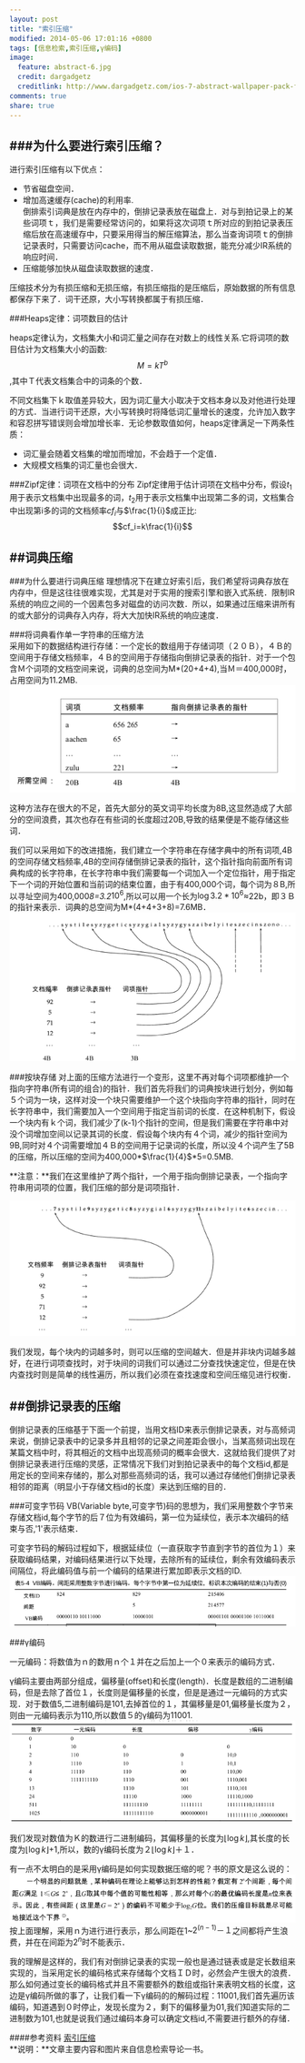 ```yaml
---
layout: post
title: "索引压缩"
modified: 2014-05-06 17:01:16 +0800
tags: [信息检索,索引压缩,γ编码]
image:
  feature: abstract-6.jpg
  credit: dargadgetz
  creditlink: http://www.dargadgetz.com/ios-7-abstract-wallpaper-pack-for-iphone-5-and-ipod-touch-retina/
comments: true
share: true
---
```

###为什么要进行索引压缩？
------
进行索引压缩有以下优点：  
 
 * 节省磁盘空间．  
 * 增加高速缓存(cache)的利用率.  
   倒排索引词典是放在内存中的，倒排记录表放在磁盘上．对与到拍记录上的某些词项ｔ，我们是需要经常访问的，如果将这次词项ｔ所对应的到拍记录表压缩后放在高速缓存中，只要采用得当的解压缩算法，那么当查询词项ｔ的倒排记录表时，只需要访问cache，而不用从磁盘读取数据，能充分减少IR系统的响应时间． 
 * 压缩能够加快从磁盘读取数据的速度．
 
压缩技术分为有损压缩和无损压缩，有损压缩指的是压缩后，原始数据的所有信息都保存下来了．词干还原，大小写转换都属于有损压缩．   
   
###Heaps定律：词项数目的估计  

heaps定律认为，文档集大小和词汇量之间存在对数上的线性关系.它将词项的数目估计为文档集大小的函数:$$M=kT^b$$,其中Ｔ代表文档集合中的词条的个数． 

不同文档集下ｋ取值差异较大，因为词汇量大小取决于文档本身以及对他进行处理的方式．当进行词干还原，大小写转换时将降低词汇量增长的速度，允许加入数字和容忍拼写错误则会增加增长率．无论参数取值如何，heaps定律满足一下两条性质：    

* 词汇量会随着文档集的增加而增加，不会趋于一个定值．     
* 大规模文档集的词汇量也会很大．       

###Zipf定律：词项在文档中的分布
Zipf定律用于估计词项在文档中分布，假设$t_1$用于表示文档集中出现最多的词，$t_2$用于表示文档集中出现第二多的词，文档集合中出现第i多的词的文档频率$cf_i$与$\frac{1}{i}$成正比:     
    $$cf_i=k\frac{1}{i}$$
    
##词典压缩
------

###为什么要进行词典压缩
理想情况下在建立好索引后，我们希望将词典存放在内存中，但是这往往很难实现，尤其是对于实用的搜索引擎和嵌入式系统．限制IR系统的响应之间的一个因素包多对磁盘的访问次数．所以，如果通过压缩来讲所有的或大部分的词典存入内存，将大大加快IR系统的响应速度．    

###将词典看作单一字符串的压缩方法  
采用如下的数据结构进行存储：一个定长的数组用于存储词项（２０Ｂ），４Ｂ的空间用于存储文档频率，４Ｂ的空间用于存储指向倒排记录表的指针．对于一个包含Ｍ个词项的文档空间来说，词典的总空间为M*(20+4+4),当Ｍ＝400,000时，占用空间为11.2MB.
![image](../images/1/dic_compress_1.png)

这种方法存在很大的不足，首先大部分的英文词平均长度为8B,这显然造成了大部分的空间浪费，其次也存在有些词的长度超过20B,导致的结果便是不能存储这些词．

我们可以采用如下的改进措施，我们建立一个字符串在存储字典中的所有词项,4B的空间存储文档频率,4B的空间存储倒排记录表的指针，这个指针指向前面所有词典构成的长字符串，在长字符串中我们需要每一个词加入一个定位指针，用于指定下一个词的开始位置和当前词的结束位置，由于有400,000个词，每个词为８B,所以寻址空间为400,000*8=3.2*$10^6$,所以可以用一个长为$\log{3.2*10^6}$$\approx$22b，即３Ｂ的指针来表示．词典的总空间为M*(4+4+3+8)=7.6MB．    
![image](../images/1/1.png)

###按块存储 
对上面的压缩方法进行一个变形，这里不再对每个词项都维护一个指向字符串(所有词的组合)的指针．我们首先将我们的词典按块进行划分，例如每５个词为一块，这样对没一个块只需要维护一个这个块指向字符串的指针，同时在长字符串中，我们需要加入一个空间用于指定当前词的长度．在这种机制下，假设一个块内有ｋ个词，我们减少了(k-1)个指针的空间，但是我们需要在字符串中对没个词增加空间以记录其词的长度．假设每个块内有４个词，减少的指针空间为9B,同时对４个词需要增加４Ｂ的空间用于记录词的长度，所以没４个词产生了5B的压缩，所以压缩的空间为400,000*$\frac{1}{4}$\*5=0.5MB.    

**注意：**我们在这里维护了两个指针，一个用于指向倒排记录表，一个指向字符串用词项的位置，我们压缩的部分是词项指针．   
  
![image](../images/1/2.png)

我们发现，每个块内的词越多时，则可以压缩的空间越大．但是并非块内词越多越好，在进行词项查找时，对于块间的词我们可以通过二分查找快速定位，但是在快内查找时则是简单的线性遍历，所以我们必须在查找速度和空间压缩见进行权衡．    

##倒排记录表的压缩
---------

倒排记录表的压缩基于下面一个前提，当用文档ID来表示倒排记录表，对与高频词来说，倒排记录表中的记录多并且相邻的记录之间差距会很小，当某高频词出现在某篇文档中时，将其相近的文档中出现高频词的概率会很大．这就给我们提供了对倒排记录表进行压缩的灵感，正常情况下我们对到拍记录表中的每个文档id,都是用定长的空间来存储的，那么对那些高频词的话，我可以通过存储他们倒排记录表相邻的距离（明显小于存储文档id的长度）来达到压缩的目的．     

###可变字节码
VB(Variable byte,可变字节)码的思想为，我们采用整数个字节来存储文档id,每个字节的后７位为有效编码，第一位为延续位，表示本次编码的结束与否,'1'表示结束．     

可变字节码的解码过程如下，根据延续位（一直获取字节直到字节的首位为１）来获取编码结果，对编码结果进行以下处理，去除所有的延续位，剩余有效编码表示间隔位，将此编码值与前一个编码的结果进行累加即表示文档的ID. 
![image](../images/1/3.png)

###γ编码  

一元编码：将数值为ｎ的数用ｎ个１并在之后加上一个０来表示的编码方式．  
   
γ编码主要由两部分组成，偏移量(offset)和长度(length)．长度是数组的二进制编码，但是去除了首位１，长度则是偏移量的长度，但是是通过一元编码的方式实现．对于数值5,二进制编码是101,去掉首位的１，其偏移量是01,偏移量长度为２，则由一元编码表示为110,所以数值５的γ编码为11001.
![image](../images/1/4.png)

我们发现对数值为Ｋ的数进行二进制编码，其偏移量的长度为$\lfloor\log{k}\rfloor$,其长度的长度为$\lfloor\log{k}\rfloor$+1,所以，数的γ编码长度为２$\lfloor\log{k}\rfloor$＋１．      

有一点不太明白的是采用γ编码是如何实现数据压缩的呢？书的原文是这么说的：        
![image](../images/1/5.png)
按上面理解，采用ｎ为进行进行表示，那么间距在1~$2^\left(n-1\right)－１$之间都将产生浪费，并在在间距为$2^n$时不能表示．

我的理解是这样的，我们有对倒排记录表的实现一般也是通过链表或是定长数组来实现的，当采用定长的编码格式来存储每个文档ＩＤ时，必然会产生很大的浪费．那么如何通过变长的编码格式并且不需要额外的数组或指针来表明文档的长度，这边是γ编码所做的事了，让我们看一下γ编码的的解码过程：11001,我们首先遍历该编码，知道遇到０时停止，发现长度为２，剩下的偏移量为01,我们知道实际的二进制数为101,也就是说我们通过编码本身可以确定文档id,不需要进行额外的存储．

####参考资料
[索引压缩](https://www.google.com.hk/search?q=%E4%BF%A1%E6%81%AF%E6%A3%80%E7%B4%A2%E5%AF%BC%E8%AE%BA&oq=%E4%BF%A1%E6%81%AF%E6%A3%80%E7%B4%A2%E5%AF%BC%E8%AE%BA&aqs=chrome..69i57j69i65j69i61l3j0.3218j0j1&sourceid=chrome&ie=UTF-8)       
**说明：**文章主要内容和图片来自信息检索导论一书。

